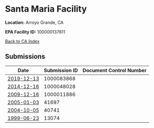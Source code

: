 # Santa Maria Facility

**Location:** Arroyo Grande, CA

**EPA Facility ID:** 100000137611

[Back to CA Index](../../index.md)

## Submissions

| Date | Submission ID | Document Control Number |
|------|--------------|-------------------------|
| [2019-12-13](submissions/1000083868.md) | 1000083868 |  |
| [2014-12-16](submissions/1000048028.md) | 1000048028 |  |
| [2009-12-16](submissions/1000011886.md) | 1000011886 |  |
| [2005-01-03](submissions/41697.md) | 41697 |  |
| [2004-10-05](submissions/40741.md) | 40741 |  |
| [1999-06-23](submissions/13074.md) | 13074 |  |
